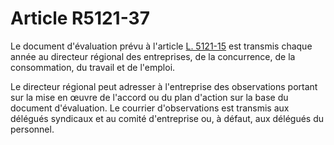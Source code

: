 # Article R5121-37

Le document d'évaluation prévu à l'article [L. 5121-15][1] est transmis chaque année au directeur régional des entreprises, de la concurrence, de la consommation, du travail et de l'emploi. 

  
Le directeur régional peut adresser à l'entreprise des observations portant sur la mise en œuvre de l'accord ou du plan d'action sur la base du document d'évaluation. Le courrier d'observations est transmis aux délégués syndicaux et au comité d'entreprise ou, à défaut, aux délégués du personnel.

 [1]: /affichCodeArticle.do?cidTexte=LEGITEXT000006072050&idArticle=LEGIARTI000027124553&dateTexte=&categorieLien=cid
